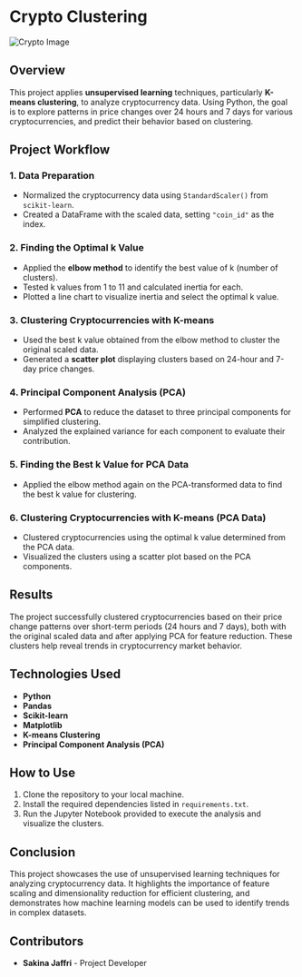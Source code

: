 # Crypto Clustering

![Crypto Image](https://github.com/SakinaJaffri/Crypto_Clustering/assets/146900226/57c597d0-ac2b-4352-bd90-5e38710cc00f)

## Overview

This project applies **unsupervised learning** techniques, particularly **K-means clustering**, to analyze cryptocurrency data. Using Python, the goal is to explore patterns in price changes over 24 hours and 7 days for various cryptocurrencies, and predict their behavior based on clustering.

## Project Workflow

### 1. Data Preparation
- Normalized the cryptocurrency data using `StandardScaler()` from `scikit-learn`.
- Created a DataFrame with the scaled data, setting `"coin_id"` as the index.

### 2. Finding the Optimal k Value
- Applied the **elbow method** to identify the best value of k (number of clusters).
- Tested k values from 1 to 11 and calculated inertia for each.
- Plotted a line chart to visualize inertia and select the optimal k value.

### 3. Clustering Cryptocurrencies with K-means
- Used the best k value obtained from the elbow method to cluster the original scaled data.
- Generated a **scatter plot** displaying clusters based on 24-hour and 7-day price changes.

### 4. Principal Component Analysis (PCA)
- Performed **PCA** to reduce the dataset to three principal components for simplified clustering.
- Analyzed the explained variance for each component to evaluate their contribution.

### 5. Finding the Best k Value for PCA Data
- Applied the elbow method again on the PCA-transformed data to find the best k value for clustering.

### 6. Clustering Cryptocurrencies with K-means (PCA Data)
- Clustered cryptocurrencies using the optimal k value determined from the PCA data.
- Visualized the clusters using a scatter plot based on the PCA components.

## Results
The project successfully clustered cryptocurrencies based on their price change patterns over short-term periods (24 hours and 7 days), both with the original scaled data and after applying PCA for feature reduction. These clusters help reveal trends in cryptocurrency market behavior.

## Technologies Used
- **Python**
- **Pandas**
- **Scikit-learn**
- **Matplotlib**
- **K-means Clustering**
- **Principal Component Analysis (PCA)**

## How to Use
1. Clone the repository to your local machine.
2. Install the required dependencies listed in `requirements.txt`.
3. Run the Jupyter Notebook provided to execute the analysis and visualize the clusters.

## Conclusion
This project showcases the use of unsupervised learning techniques for analyzing cryptocurrency data. It highlights the importance of feature scaling and dimensionality reduction for efficient clustering, and demonstrates how machine learning models can be used to identify trends in complex datasets.

## Contributors
- **Sakina Jaffri** - Project Developer
